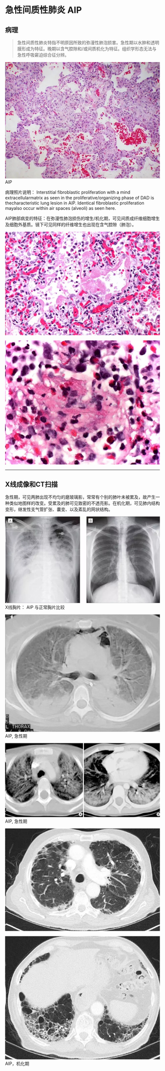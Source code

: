# 急性间质性肺炎 AIP
## 病理
> 急性间质性肺炎特指不明原因所致的弥漫性肺泡损害。急性期以水肿和透明膜形成为特征。晚期以含气腔隙和/或间质机化为特征。组织学形态无法与急性呼吸窘迫综合征分辨。

![](./_image/2017-04-28-21-44-24.jpg)
AIP

病理照片说明：
Interstitial fibroblastic proliferation with a mind extracellularmatrix as seen in the proliferative/organizing phase of DAD is thecharacteristic lung lesion in AIP. Identical fibroblastic proliferation mayalso occur within air spaces (alveoli) as seen here.
 
AIP肺部病变的特征：在弥漫性肺泡损伤的增生/机化期，可见间质成纤维细胞增生及细胞外基质。镜下可见同样的纤维增生也出现在含气腔隙（肺泡）。

![](./_image/2017-04-28-21-45-12.jpg)

![](./_image/2017-04-28-21-45-21.jpg)
*** 
## X线成像和CT扫描
急性期，可见两肺出现不均匀的磨玻璃影，常常有个别的肺叶未被累及，故产生一种类似地图样的改变。受累及的肺可见致密的不透亮影。在机化期，可见肺内结构变形，继发性支气管扩张、囊变、以及紊乱的网状结构。

![](./_image/2017-04-28-21-46-12.jpg)
X线胸片： AIP 与正常胸片比较

![](./_image/2017-04-28-21-46-28.jpg)
AIP, 急性期

![](./_image/2017-04-28-21-46-44.jpg)
AIP, 急性期

![](./_image/2017-04-28-21-47-01.jpg)

![](./_image/2017-04-28-21-47-07.jpg)
AIP，机化期
